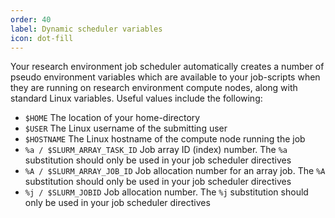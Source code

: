 ```yaml
---
order: 40
label: Dynamic scheduler variables
icon: dot-fill
---
```



Your research environment job scheduler automatically creates a number of pseudo environment variables which are available to your job-scripts when they are running on research environment compute nodes, along with standard Linux variables. Useful values include the following:

- `$HOME` The location of your home-directory
- `$USER` The Linux username of the submitting user
- `$HOSTNAME` The Linux hostname of the compute node running the job
- `%a / $SLURM_ARRAY_TASK_ID` Job array ID (index) number. The `%a` substitution should only be used in your job scheduler directives
- `%A / $SLURM_ARRAY_JOB_ID` Job allocation number for an array job. The `%A` substitution should only be used in your job scheduler directives
- `%j / $SLURM_JOBID` Job allocation number. The `%j` substitution should only be used in your job scheduler directives
